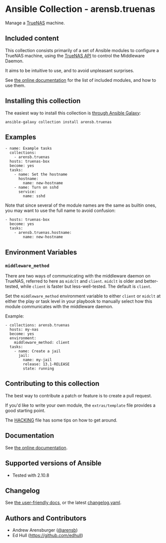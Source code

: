 # Ansible Collection - arensb.truenas

Manage a [TrueNAS](https://www.truenas.com/) machine.

## Included content

This collection consists primarily of a set of Ansible modules to
configure a TrueNAS machine, using the
[TrueNAS API](https://www.truenas.com/docs/api/websocket.html)
to control the Middleware Daemon.

It aims to be intuitive to use, and to avoid unpleasant surprises.

See [the online documentation](https://arensb.github.io/truenas/index.html)
for the list of included modules, and how to use them.

## Installing this collection

The easiest way to install this collection is
[through Ansible Galaxy](https://galaxy.ansible.com/arensb/truenas):

    ansible-galaxy collection install arensb.truenas

## Examples

    - name: Example tasks
      collections:
        - arensb.truenas
      hosts: truenas-box
      become: yes
      tasks:
        - name: Set the hostname
          hostname:
            name: new-hostname
        - name: Turn on sshd
          service:
            name: sshd

Note that since several of the module names are the same as builtin
ones, you may want to use the full name to avoid confusion:

    - hosts: truenas-box
      become: yes
      tasks:
        - arensb.truenas.hostname:
            name: new-hostname

## Environment Variables

### `middleware_method`

There are two ways of communicating with the middleware daemon on
TrueNAS, referred to here as `midclt` and `client`. `midclt` is older
and better-tested, while `client` is faster but less-well-tested. The
default is `client`.

Set the `middleware_method` environment variable to either `client` or
`midclt` at either the play or task level in your playbook to manually
select how this module communicates with the middleware daemon.

Example:

    - collections: arensb.truenas
      hosts: my-nas
      become: yes
      environment:
        middleware_method: client
      tasks:
        - name: Create a jail
          jail:
            name: my-jail
            release: 13.1-RELEASE
            state: running

## Contributing to this collection
The best way to contribute a patch or feature is to create a pull request.

If you'd like to write your own module, the `extras/template` file
provides a good starting point.

The [HACKING](HACKING.md) file has some tips on how to get around.

## Documentation

See [the online documentation](https://arensb.github.io/truenas/index.html).

## Supported versions of Ansible
- Tested with 2.10.8

## Changelog

See [the user-friendly docs](https://arensb.github.io/truenas/CHANGELOG.html),
or the latest [changelog.yaml](changelogs/changelog.yaml).

## Authors and Contributors

- Andrew Arensburger ([@arensb](https://mastodon.social/@arensb))
- Ed Hull (https://github.com/edhull)
